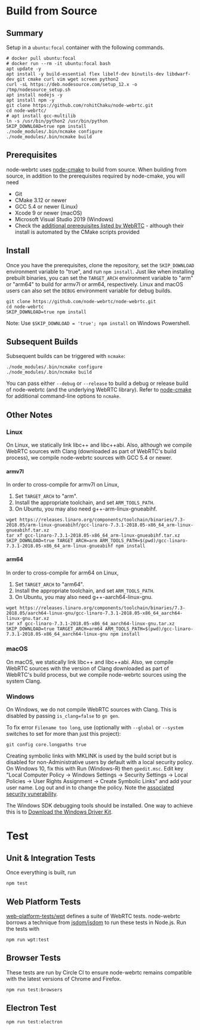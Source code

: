 # Build from Source

## Summary

Setup in a `ubuntu:focal` container with the following commands.

```
# docker pull ubuntu:focal
# docker run --rm -it ubuntu:focal bash
apt update -y
apt install -y build-essential flex libelf-dev binutils-dev libdwarf-dev git cmake curl vim wget screen python2
curl -sL https://deb.nodesource.com/setup_12.x -o /tmp/nodesource_setup.sh
apt install nodejs -y
apt install npm -y
git clone https://github.com/rohitChaku/node-webrtc.git
cd node-webrtc/
# apt install gcc-multilib
ln -s /usr/bin/python2 /usr/bin/python
SKIP_DOWNLOAD=true npm install
./node_modules/.bin/ncmake configure
./node_modules/.bin/ncmake build
```

## Prerequisites

node-webrtc uses [node-cmake](https://github.com/cjntaylor/node-cmake) to build
from source. When building from source, in addition to the prerequisites
required by node-cmake, you will need

* Git
* CMake 3.12 or newer
* GCC 5.4 or newer (Linux)
* Xcode 9 or newer (macOS)
* Microsoft Visual Studio 2019 (Windows)
* Check the [additional prerequisites listed by WebRTC](https://webrtc.github.io/webrtc-org/native-code/development/prerequisite-sw/) - although their install is automated by the CMake scripts provided


## Install

Once you have the prerequisites, clone the repository, set the `SKIP_DOWNLOAD`
environment variable to "true", and run `npm install`. Just like when
installing prebuilt binaries, you can set the `TARGET_ARCH` environment
variable to "arm" or "arm64" to build for armv7l or arm64, respectively. Linux
and macOS users can also set the `DEBUG` environment variable for debug builds.

```
git clone https://github.com/node-webrtc/node-webrtc.git
cd node-webrtc
SKIP_DOWNLOAD=true npm install
```

Note: Use `$SKIP_DOWNLOAD = 'true'; npm install` on Windows Powershell.

## Subsequent Builds

Subsequent builds can be triggered with `ncmake`:

```
./node_modules/.bin/ncmake configure
./node_modules/.bin/ncmake build
```

You can pass either `--debug` or `--release` to build a debug or release build
of node-webrtc (and the underlying WebRTC library). Refer to
[node-cmake](https://github.com/cjntaylor/node-cmake) for additional
command-line options to `ncmake`.

## Other Notes

### Linux

On Linux, we statically link libc++ and libc++abi. Also, although we compile
WebRTC sources with Clang (downloaded as part of WebRTC's build process), we
compile node-webrtc sources with GCC 5.4 or newer.

#### armv7l

In order to cross-compile for armv7l on Linux,

1. Set `TARGET_ARCH` to "arm".
2. Install the appropriate toolchain, and set `ARM_TOOLS_PATH`.
3. On Ubuntu, you may also need g++-arm-linux-gnueabihf.

```
wget https://releases.linaro.org/components/toolchain/binaries/7.3-2018.05/arm-linux-gnueabihf/gcc-linaro-7.3.1-2018.05-x86_64_arm-linux-gnueabihf.tar.xz
tar xf gcc-linaro-7.3.1-2018.05-x86_64_arm-linux-gnueabihf.tar.xz
SKIP_DOWNLOAD=true TARGET_ARCH=arm ARM_TOOLS_PATH=$(pwd)/gcc-linaro-7.3.1-2018.05-x86_64_arm-linux-gnueabihf npm install
```

#### arm64

In order to cross-compile for arm64 on Linux,

1. Set `TARGET_ARCH` to "arm64".
2. Install the appropriate toolchain, and set `ARM_TOOLS_PATH`.
3. On Ubuntu, you may also need g++-aarch64-linux-gnu.

```
wget https://releases.linaro.org/components/toolchain/binaries/7.3-2018.05/aarch64-linux-gnu/gcc-linaro-7.3.1-2018.05-x86_64_aarch64-linux-gnu.tar.xz
tar xf gcc-linaro-7.3.1-2018.05-x86_64_aarch64-linux-gnu.tar.xz
SKIP_DOWNLOAD=true TARGET_ARCH=arm64 ARM_TOOLS_PATH=$(pwd)/gcc-linaro-7.3.1-2018.05-x86_64_aarch64-linux-gnu npm install
```

### macOS

On macOS, we statically link libc++ and libc++abi. Also, we compile WebRTC
sources with the version of Clang downloaded as part of WebRTC's build process,
but we compile node-webrtc sources using the system Clang.

### Windows

On Windows, we do not compile WebRTC sources with Clang. This is disabled by
passing `is_clang=false` to `gn gen`.

To fix error `Filename too long`, use (optionally with `--global` or `--system` switches to set for more than just this project):

```
git config core.longpaths true
```

Creating symbolic links with MKLINK is used by the build script but is disabled for non-Administrative users by default with a local security policy. On Windows 10, fix this with Run (Windows-R) then `gpedit.msc`. Edit key "Local Computer Policy -> Windows Settings -> Security Settings -> Local Policies -> User Rights Assignment -> Create Symbolic Links" and add your user name. Log out and in to change the policy. Note the [associated security vunerability](https://docs.microsoft.com/en-us/windows/security/threat-protection/security-policy-settings/create-symbolic-links#vulnerability).

The Windows SDK debugging tools should be installed. One way to achieve this is to [Download the Windows Driver Kit](https://docs.microsoft.com/en-us/windows-hardware/drivers/download-the-wdk).

# Test

## Unit & Integration Tests

Once everything is built, run

```
npm test
```

## Web Platform Tests

[web-platform-tests/wpt](https://github.com/web-platform-tests/wpt) defines a suite of WebRTC tests. node-webrtc borrows a technique from [jsdom/jsdom](https://github.com/jsdom/jsdom) to run these tests in Node.js. Run the tests with

```
npm run wpt:test
```

## Browser Tests

These tests are run by Circle CI to ensure node-webrtc remains compatible with
the latest versions of Chrome and Firefox.

```
npm run test:browsers
```

## Electron Test

```
npm run test:electron
```
